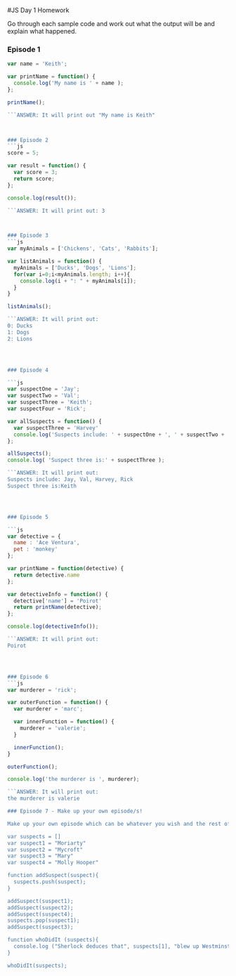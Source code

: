 #JS Day 1 Homework

Go through each sample code and work out what the output will be and explain what happened.

### Episode 1
```js
var name = 'Keith';

var printName = function() {
  console.log('My name is ' + name );
};

printName();

```ANSWER: It will print out "My name is Keith"



### Episode 2
```js
score = 5;

var result = function() {
  var score = 3;
  return score;
};

console.log(result());

```ANSWER: It will print out: 3



### Episode 3
```js
var myAnimals = ['Chickens', 'Cats', 'Rabbits'];

var listAnimals = function() {
  myAnimals = ['Ducks', 'Dogs', 'Lions'];
  for(var i=0;i<myAnimals.length; i++){
    console.log(i + ": " + myAnimals[i]);
  }
}

listAnimals();

```ANSWER: It will print out: 
0: Ducks
1: Dogs
2: Lions




### Episode 4

```js
var suspectOne = 'Jay';
var suspectTwo = 'Val';
var suspectThree = 'Keith';
var suspectFour = 'Rick';

var allSuspects = function() {
  var suspectThree = 'Harvey'
  console.log('Suspects include: ' + suspectOne + ', ' + suspectTwo + ', ' + suspectThree + ', ' + suspectFour)
};

allSuspects();
console.log( 'Suspect three is:' + suspectThree );

```ANSWER: It will print out:
Suspects include: Jay, Val, Harvey, Rick
Suspect three is:Keith




### Episode 5

```js
var detective = {
  name : 'Ace Ventura',
  pet : 'monkey'
};

var printName = function(detective) {
  return detective.name
};

var detectiveInfo = function() {
  detective['name'] = 'Poirot'
  return printName(detective);
};

console.log(detectiveInfo());

```ANSWER: It will print out:
Poirot




### Episode 6
```js
var murderer = 'rick';

var outerFunction = function() {
  var murderer = 'marc';

  var innerFunction = function() {
    murderer = 'valerie';
  }

  innerFunction();
}

outerFunction();

console.log('the murderer is ', murderer);

```ANSWER: It will print out:
the murderer is valerie

### Episode 7 - Make up your own episode/s!

Make up your own episode which can be whatever you wish and the rest of the class will work out together what happened and what the output will be.

var suspects = []
var suspect1 = "Moriarty"
var suspect2 = "Mycroft"
var suspect3 = "Mary"
var suspect4 = "Molly Hooper"

function addSuspect(suspect){
  suspects.push(suspect);
}

addSuspect(suspect1);
addSuspect(suspect2);
addSuspect(suspect4);
suspects.pop(suspect1);
addSuspect(suspect3);

function whoDidIt (suspects){
  console.log ("Sherlock deduces that", suspects[1], "blew up Westminster");
}

whoDidIt(suspects);

